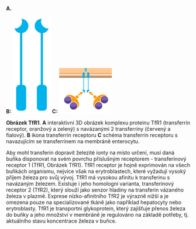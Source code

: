 <div class="w3-row">
<div class="w3-half w3-justify">

<b>A.</b>
<bdl-pdb-pdbe-molstar molecule-id="3s9l" height="500px"></bdl-pdb-pdbe-molstar>

**B:** ![imagetfr1](imgtfr1.png) 
**C:** ![schematfr1](schematfr1.png)

**Obrázek TfR1**. **A** interaktivní 3D obrázek komplexu
proteinu TfR1 (transferrin receptor, oranžový a zelený) s navázanými 2 transferriny (červený a fialový).
**B** ikona transferrin receptoru
**C** schéma transferrin receptoru s navazujícím se transferrinem na membráně enterocytu.

</div>
<div class="w3-half">
<div class="w3-margin-left w3-justify">

Aby mohl transferin dopravit železité ionty na místo určení, musí daná buňka disponovat na svém povrchu příslušným receptorem - transferinový receptor 1 (TfR1, Obrázek TfR1). TfR1 receptor je hojně exprimován na všech buňkách organismu, nejvíce však na erytroblastech, které vyžadují vysoký příjem železa pro svůj vývoj. TfR1 má vysokou afinitu k transferinu s navázaným železem. Existuje i jeho homologní varianta, transferinový receptor 2 (TfR2), který slouží jako senzor hladiny na transferin vázaného železa v plazmě. Exprese nízko-afinitního TfR2 je výrazně nižší a je omezena pouze na specializované tkáně jako například hepatocyty nebo erytroblasty. TfR1 je transportní glykoprotein, který zajišťuje přenos železa do buňky a jeho množství v membráně je regulováno na základě potřeby, tj. aktuálního stavu koncentrace železa v buňce.

</div>
</div>
</div>



